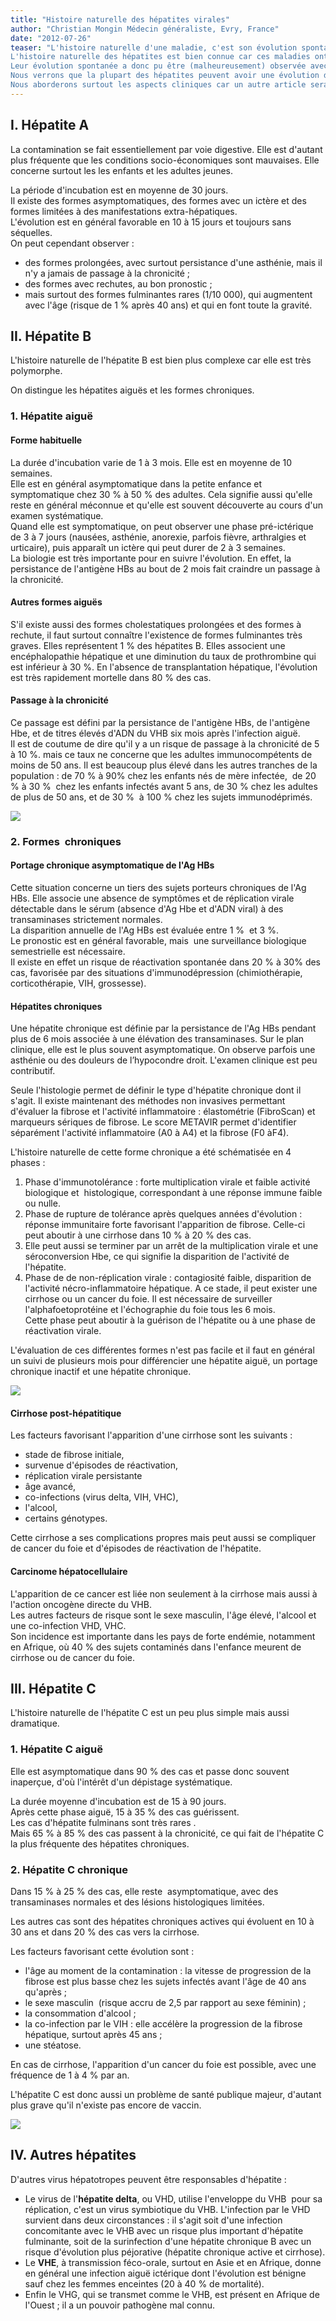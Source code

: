 ```yaml
---
title: "Histoire naturelle des hépatites virales"
author: "Christian Mongin Médecin généraliste, Evry, France"
date: "2012-07-26"
teaser: "L'histoire naturelle d'une maladie, c'est son évolution spontanée sans aucune intervention médicale. Une bonne connaissance de cette histoire naturelle permet d'évaluer la gravité d'une maladie. Plus une maladie est potentiellement grave, plus elle justifie la mise en œuvre de stratégies associant dépistage, prévention et traitement.  
L'histoire naturelle des hépatites est bien connue car ces maladies ont été  identifiées depuis longtemps, mais les premières approches thérapeutiques ne datent que de quelques années.  
Leur évolution spontanée a donc pu être (malheureusement) observée avec précision.  
Nous verrons que la plupart des hépatites peuvent avoir une évolution dramatique concernant des populations importantes, ce qui justifie une intensification des moyens utilisés pour les prévenir et les traiter.  
Nous aborderons surtout les aspects cliniques car un autre article sera consacré à la biologie des hépatites."
---
```


## I. Hépatite A

La contamination se fait essentiellement par voie digestive. Elle est d'autant plus fréquente que les conditions socio-économiques sont mauvaises. Elle concerne surtout les les enfants et les adultes jeunes.

La période d'incubation est en moyenne de 30 jours.  
Il existe des formes asymptomatiques, des formes avec un ictère et des formes limitées à des manifestations extra-hépatiques.  
L'évolution est en général favorable en 10 à 15 jours et toujours sans séquelles.  
On peut cependant observer :

*   des formes prolongées, avec surtout persistance d'une asthénie, mais il n'y a jamais de passage à la chronicité ;
*   des formes avec rechutes, au bon pronostic ;
*   mais surtout des formes fulminantes rares (1/10 000), qui augmentent avec l'âge (risque de 1 % après 40 ans) et qui en font toute la gravité.

## II. Hépatite B 

L'histoire naturelle de l'hépatite B est bien plus complexe car elle est très polymorphe.

On distingue les hépatites aiguës et les formes chroniques.

### 1. Hépatite aiguë

#### Forme habituelle 

La durée d'incubation varie de 1 à 3 mois. Elle est en moyenne de 10 semaines.  
Elle est en général asymptomatique dans la petite enfance et symptomatique chez 30 % à 50 % des adultes. Cela signifie aussi qu'elle reste en général méconnue et qu'elle est souvent découverte au cours d'un examen systématique.  
Quand elle est symptomatique, on peut observer une phase pré-ictérique de 3 à 7 jours (nausées, asthénie, anorexie, parfois fièvre, arthralgies et urticaire), puis apparaît un ictère qui peut durer de 2 à 3 semaines.  
La biologie est très importante pour en suivre l'évolution. En effet, la persistance de l'antigène HBs au bout de 2 mois fait craindre un passage à la chronicité.

#### Autres formes aiguës 

S'il existe aussi des formes cholestatiques prolongées et des formes à rechute, il faut surtout connaître l'existence de formes fulminantes très graves. Elles représentent 1 % des hépatites B. Elles associent une encéphalopathie hépatique et une diminution du taux de prothrombine qui est inférieur à 30 %. En l'absence de transplantation hépatique, l'évolution est très rapidement mortelle dans 80 % des cas.

#### Passage à la chronicité 

Ce passage est défini par la persistance de l'antigène HBs, de l'antigène Hbe, et de titres élevés d'ADN du VHB six mois après l'infection aiguë.  
Il est de coutume de dire qu'il y a un risque de passage à la chronicité de 5 à 10 %. mais ce taux ne concerne que les adultes immunocompétents de moins de 50 ans. Il est beaucoup plus élevé dans les autres tranches de la population : de 70 % à 90% chez les enfants nés de mère infectée,  de 20 % à 30 %  chez les enfants infectés avant 5 ans, de 30 % chez les adultes de plus de 50 ans, et de 30 %  à 100 % chez les sujets immunodéprimés.


![](page-8-1-tableau-hbv-noir.jpg)


### 2. Formes  chroniques

#### Portage chronique asymptomatique de l'Ag HBs

Cette situation concerne un tiers des sujets porteurs chroniques de l'Ag HBs. Elle associe une absence de symptômes et de réplication virale détectable dans le sérum (absence d'Ag Hbe et d'ADN viral) à des transaminases strictement normales.  
La disparition annuelle de l'Ag HBs est évaluée entre 1 %  et 3 %.  
Le pronostic est en général favorable, mais  une surveillance biologique semestrielle est nécessaire.  
Il existe en effet un risque de réactivation spontanée dans 20 % à 30% des cas, favorisée par des situations d'immunodépression (chimiothérapie, corticothérapie, VIH, grossesse).

#### Hépatites chroniques

Une hépatite chronique est définie par la persistance de l'Ag HBs pendant plus de 6 mois associée à une élévation des transaminases. Sur le plan clinique, elle est le plus souvent asymptomatique. On observe parfois une asthénie ou des douleurs de l’hypocondre droit. L'examen clinique est peu contributif.

Seule l'histologie permet de définir le type d'hépatite chronique dont il s'agit. Il existe maintenant des méthodes non invasives permettant d'évaluer la fibrose et l'activité inflammatoire : élastométrie (FibroScan) et marqueurs sériques de fibrose. Le score METAVIR permet d'identifier séparément l'activité inflammatoire (A0 à A4) et la fibrose (F0 àF4).

L'histoire naturelle de cette forme chronique a été schématisée en 4 phases :

1.  Phase d'immunotolérance : forte multiplication virale et faible activité biologique et  histologique, correspondant à une réponse immune faible ou nulle.  
2.  Phase de rupture de tolérance après quelques années d'évolution : réponse immunitaire forte favorisant l'apparition de fibrose. Celle-ci peut aboutir à une cirrhose dans 10 % à 20 % des cas.  
3.  Elle peut aussi se terminer par un arrêt de la multiplication virale et une séroconversion Hbe, ce qui signifie la disparition de l'activité de l'hépatite.  
4.  Phase de de non-réplication virale : contagiosité faible, disparition de l'activité nécro-inflammatoire hépatique. A ce stade, il peut exister une cirrhose ou un cancer du foie. Il est nécessaire de surveiller l'alphafoetoprotéine et l'échographie du foie tous les 6 mois.  
    Cette phase peut aboutir à la guérison de l'hépatite ou à une phase de réactivation virale.

L'évaluation de ces différentes formes n'est pas facile et il faut en général un suivi de plusieurs mois pour différencier une hépatite aiguë, un portage chronique inactif et une hépatite chronique.


![](page-8-hbv.JPG)


#### Cirrhose post-hépatitique

Les facteurs favorisant l'apparition d'une cirrhose sont les suivants :

*   stade de fibrose initiale,
*   survenue d'épisodes de réactivation,
*   réplication virale persistante
*   âge avancé,
*   co-infections (virus delta, VIH, VHC),
*   l'alcool,
*   certains génotypes.

Cette cirrhose a ses complications propres mais peut aussi se compliquer de cancer du foie et d'épisodes de réactivation de l'hépatite.

#### Carcinome hépatocellulaire

L'apparition de ce cancer est liée non seulement à la cirrhose mais aussi à l'action oncogène directe du VHB.  
Les autres facteurs de risque sont le sexe masculin, l'âge élevé, l'alcool et une co-infection VHD, VHC.  
Son incidence est importante dans les pays de forte endémie, notamment en Afrique, où 40 % des sujets contaminés dans l'enfance meurent de cirrhose ou de cancer du foie.

## III. Hépatite C

L'histoire naturelle de l'hépatite C est un peu plus simple mais aussi dramatique.

### 1. Hépatite C aiguë

Elle est asymptomatique dans 90 % des cas et passe donc souvent inaperçue, d'où l'intérêt d'un dépistage systématique.

La durée moyenne d'incubation est de 15 à 90 jours.  
Après cette phase aiguë, 15 à 35 % des cas guérissent.  
Les cas d'hépatite fulminans sont très rares .  
Mais 65 % à 85 % des cas passent à la chronicité, ce qui fait de l'hépatite C la plus fréquente des hépatites chroniques.

### 2. Hépatite C chronique

Dans 15 % à 25 % des cas, elle reste  asymptomatique, avec des transaminases normales et des lésions histologiques limitées.

Les autres cas sont des hépatites chroniques actives qui évoluent en 10 à 30 ans et dans 20 % des cas vers la cirrhose.

Les facteurs favorisant cette évolution sont :

*   l'âge au moment de la contamination : la vitesse de progression de la fibrose est plus basse chez les sujets infectés avant l'âge de 40 ans qu'après ;
*   le sexe masculin  (risque accru de 2,5 par rapport au sexe féminin) ;
*   la consommation d'alcool ;
*   la co-infection par le VIH : elle accélère la progression de la fibrose hépatique, surtout après 45 ans ;
*   une stéatose.

En cas de cirrhose, l'apparition d'un cancer du foie est possible, avec une fréquence de 1 à 4 % par an.

L'hépatite C est donc aussi un problème de santé publique majeur, d'autant plus grave qu'il n'existe pas encore de vaccin.


![](page-7-tableau-hcv-noir.jpg)


## IV. Autres hépatites

D'autres virus hépatotropes peuvent être responsables d'hépatite :

*   Le virus de l'**hépatite delta**, ou VHD, utilise l'enveloppe du VHB  pour sa réplication, c'est un virus symbiotique du VHB. L'infection par le VHD survient dans deux circonstances : il s'agit soit d'une infection concomitante avec le VHB avec un risque plus important d'hépatite fulminante, soit de la surinfection d'une hépatite chronique B avec un risque d'évolution plus péjorative (hépatite chronique active et cirrhose).  
*   Le **VHE**, à transmission féco-orale, surtout en Asie et en Afrique, donne en général une infection aiguë ictérique dont l'évolution est bénigne sauf chez les femmes enceintes (20 à 40 % de mortalité).  
*   Enfin le VHG, qui se transmet comme le VHB, est présent en Afrique de l'Ouest ; il a un pouvoir pathogène mal connu.